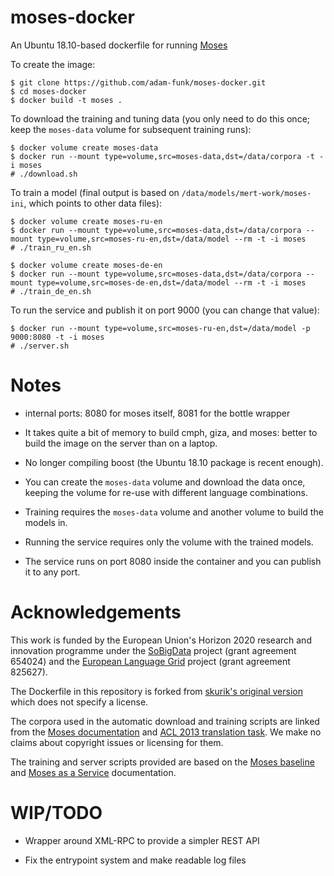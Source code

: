 # moses-docker
An Ubuntu 18.10-based dockerfile for running [Moses](http://www.statmt.org/moses)

To create the image:

    $ git clone https://github.com/adam-funk/moses-docker.git
    $ cd moses-docker
    $ docker build -t moses .

To download the training and tuning data (you only need to do this once; keep the `moses-data` volume for subsequent training runs):

    $ docker volume create moses-data
    $ docker run --mount type=volume,src=moses-data,dst=/data/corpora -t -i moses
    # ./download.sh

To train a model (final output is based on `/data/models/mert-work/moses-ini`, which points to other data files):
   
    $ docker volume create moses-ru-en
    $ docker run --mount type=volume,src=moses-data,dst=/data/corpora --mount type=volume,src=moses-ru-en,dst=/data/model --rm -t -i moses
    # ./train_ru_en.sh

    $ docker volume create moses-de-en
    $ docker run --mount type=volume,src=moses-data,dst=/data/corpora --mount type=volume,src=moses-de-en,dst=/data/model --rm -t -i moses
    # ./train_de_en.sh

To run the service and publish it on port 9000 (you can change that value):

    $ docker run --mount type=volume,src=moses-ru-en,dst=/data/model -p 9000:8080 -t -i moses
    # ./server.sh

# Notes

- internal ports: 8080 for moses itself, 8081 for the bottle wrapper

- It takes quite a bit of memory to build cmph, giza, and moses: better to build the image on the server than on a laptop.

- No longer compiling boost (the Ubuntu 18.10 package is recent enough).

- You can create the `moses-data` volume and download the data once, keeping the volume for re-use with different language combinations.

- Training requires the `moses-data` volume and another volume to build the models in.

- Running the service requires only the volume with the trained models.

- The service runs on port 8080 inside the container and you can publish it to any port.

# Acknowledgements

This work is funded by the European Union's Horizon 2020 research and innovation programme under the
[SoBigData](http://sobigdata.eu/) project (grant agreement 654024) and the
[European Language Grid](https://www.european-language-grid.eu/) project (grant agreement 825627).

The Dockerfile in this repository is forked from
[skurik's original version](https://github.com/skurik/moses-docker) which does not specify a license.

The corpora used in the automatic download and training scripts are linked from the
[Moses documentation](http://www.statmt.org/moses/?n=Moses.LinksToCorpora) and
[ACL 2013 translation task](http://www.statmt.org/wmt13/translation-task.html).
We make no claims about copyright issues or licensing for them.

The training and server scripts provided are based on the
[Moses baseline](http://www.statmt.org/moses/?n=Moses.Baseline) and
[Moses as a Service](http://www.statmt.org/moses/?n=Advanced.Moses) documentation.

# WIP/TODO

- Wrapper around XML-RPC to provide a simpler REST API

- Fix the entrypoint system and make readable log files

